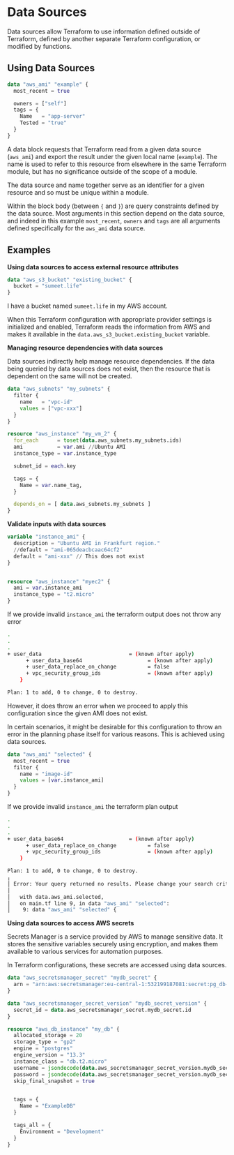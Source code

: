 # Data Sources

Data sources allow Terraform to use information defined outside of Terraform, defined by another separate Terraform configuration, or modified by functions.

## Using Data Sources

```terraform
data "aws_ami" "example" {
  most_recent = true

  owners = ["self"]
  tags = {
    Name   = "app-server"
    Tested = "true"
  }
}
```

A data block requests that Terraform read from a given data source (`aws_ami`) and export the result under the given local name (`example`). The name is used to refer to this resource from elsewhere in the same Terraform module, but has no significance outside of the scope of a module.

The data source and name together serve as an identifier for a given resource and so must be unique within a module.

Within the block body (between `{` and `}`) are query constraints defined by the data source. Most arguments in this section depend on the data source, and indeed in this example `most_recent`, `owners` and `tags` are all arguments defined specifically for the `aws_ami` data source.

## Examples

**Using data sources to access external resource attributes**

```terraform
data "aws_s3_bucket" "existing_bucket" {
  bucket = "sumeet.life"
}
```

I have a bucket named `sumeet.life` in my AWS account.

When this Terraform configuration with appropriate provider settings is initialized and enabled, Terraform reads the information from AWS and makes it available in the `data.aws_s3_bucket.existing_bucket` variable.

**Managing resource dependencies with data sources**

Data sources indirectly help manage resource dependencies. If the data being queried by data sources does not exist, then the resource that is dependent on the same will not be created.

```terraform
data "aws_subnets" "my_subnets" {
  filter {
    name   = "vpc-id"
    values = ["vpc-xxx"]
  }
}

resource "aws_instance" "my_vm_2" {
  for_each      = toset(data.aws_subnets.my_subnets.ids)
  ami           = var.ami //Ubuntu AMI
  instance_type = var.instance_type

  subnet_id = each.key

  tags = {
    Name = var.name_tag,
  }

  depends_on = [ data.aws_subnets.my_subnets ]
}
```

**Validate inputs with data sources**

```terraform
variable "instance_ami" {
  description = "Ubuntu AMI in Frankfurt region."
  //default = "ami-065deacbcaac64cf2"
  default = "ami-xxx" // This does not exist
}


resource "aws_instance" "myec2" {
  ami = var.instance_ami
  instance_type = "t2.micro"
}
```

If we provide invalid `instance_ami` the terraform output does not throw any error

```bash
.
.
.
+ user_data                            = (known after apply)
      + user_data_base64                     = (known after apply)
      + user_data_replace_on_change          = false
      + vpc_security_group_ids               = (known after apply)
    }

Plan: 1 to add, 0 to change, 0 to destroy.
```

However, it does throw an error when we proceed to apply this configuration since the given AMI does not exist.

In certain scenarios, it might be desirable for this configuration to throw an error in the planning phase itself for various reasons. This is achieved using data sources.

```terraform
data "aws_ami" "selected" {
  most_recent = true
  filter {
    name = "image-id"
    values = [var.instance_ami]
  }
}
```

If we provide invalid `instance_ami` the terraform plan output 

```bash
.
.
.
+ user_data_base64                     = (known after apply)
      + user_data_replace_on_change          = false
      + vpc_security_group_ids               = (known after apply)
    }

Plan: 1 to add, 0 to change, 0 to destroy.
╷
│ Error: Your query returned no results. Please change your search criteria and try again.
│ 
│   with data.aws_ami.selected,
│   on main.tf line 9, in data "aws_ami" "selected":
│    9: data "aws_ami" "selected" {
```

**Using data sources to access AWS secrets**

Secrets Manager is a service provided by AWS to manage sensitive data. It stores the sensitive variables securely using encryption, and makes them available to various services for automation purposes.

In Terraform configurations, these secrets are accessed using data sources.

```terraform
data "aws_secretsmanager_secret" "mydb_secret" {
  arn = "arn:aws:secretsmanager:eu-central-1:532199187081:secret:pg_db-dKuRrd"
}

data "aws_secretsmanager_secret_version" "mydb_secret_version" {
  secret_id = data.aws_secretsmanager_secret.mydb_secret.id
}

resource "aws_db_instance" "my_db" {
  allocated_storage = 20
  storage_type = "gp2"
  engine = "postgres"
  engine_version = "13.3"
  instance_class = "db.t2.micro"
  username = jsondecode(data.aws_secretsmanager_secret_version.mydb_secret_version.secret_string).username
  password = jsondecode(data.aws_secretsmanager_secret_version.mydb_secret_version.secret_string).password
  skip_final_snapshot = true


  tags = {
    Name = "ExampleDB"
  }

  tags_all = {
    Environment = "Development"
  }
}
```
